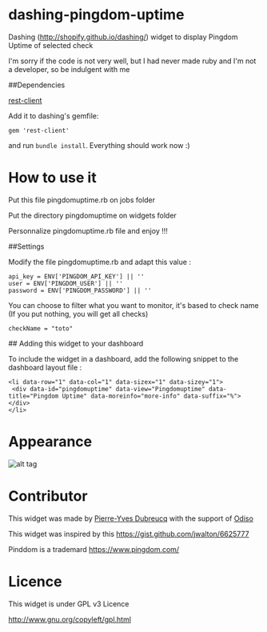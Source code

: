 dashing-pingdom-uptime
======================

Dashing (http://shopify.github.io/dashing/) widget to display Pingdom Uptime of selected check

I'm sorry if the code is not very well, but I had never made ruby and I'm not a developer, so be indulgent with me

##Dependencies

[rest-client](http://rubydoc.info/gems/rest-client/1.6.7/frames)

Add it to dashing's gemfile:

    gem 'rest-client'
    
and run `bundle install`. Everything should work now :)

How to use it
=============

Put this file pingdomuptime.rb on jobs folder

Put the directory pingdomuptime on widgets folder

Personnalize pingdomuptime.rb file and enjoy !!!

##Settings

Modify the file pingdomuptime.rb and adapt this value :

    api_key = ENV['PINGDOM_API_KEY'] || ''
    user = ENV['PINGDOM_USER'] || ''
    password = ENV['PINGDOM_PASSWORD'] || ''


You can choose to filter what you want to monitor, it's based to check name (If you put nothing, you will get all checks)

    checkName = "toto"


## Adding this widget to your dashboard

To include the widget in a dashboard, add the following snippet to the dashboard layout file :

    <li data-row="1" data-col="1" data-sizex="1" data-sizey="1">
     <div data-id="pingdomuptime" data-view="Pingdomuptime" data-title="Pingdom Uptime" data-moreinfo="more-info" data-suffix="%"></div>
    </li>

Appearance
==========

![alt tag](https://raw.github.com/pydubreucq/dashing-pingdom-uptime/master/screenshot/pingdomuptime.png)


Contributor
===========

This widget was made by <a href="http://blog.admin-linux.org" target="_blank">Pierre-Yves Dubreucq</a> with the support of <a href="http://www.odiso.com/" target="_blank">Odiso</a>

This widget was inspired by this https://gist.github.com/jwalton/6625777

Pinddom is a trademard https://www.pingdom.com/

Licence
=======

This widget is under GPL v3 Licence

http://www.gnu.org/copyleft/gpl.html
